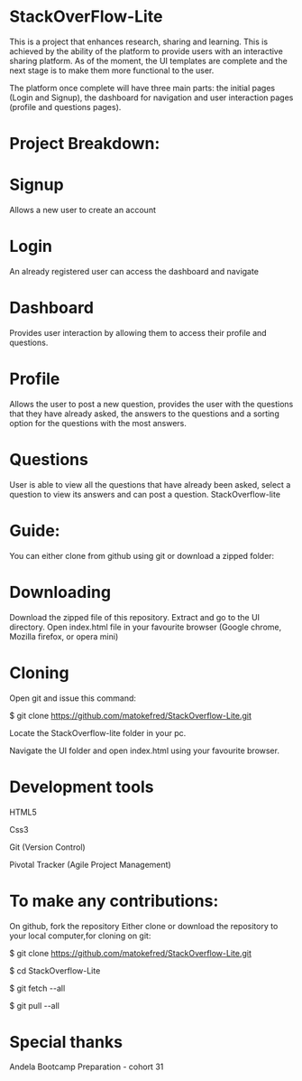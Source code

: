 # StackOverFlow-Lite
This is a project that enhances research, sharing and learning. 
This is achieved by the ability of the platform to provide users with an interactive sharing platform.
As of the moment, the UI templates are complete and the next stage is to make them more functional to the user.

The platform once complete will have three main parts: the initial pages (Login and Signup), the dashboard for navigation and user interaction pages (profile and questions pages).

# Project Breakdown:

# Signup
Allows a new user to create an account

# Login
An already registered user can access the dashboard and navigate

# Dashboard
Provides user interaction by allowing them to access their profile and questions.

# Profile
Allows the user to post a new question, provides the user with the questions that they have already asked, the answers to the questions and a sorting option for the questions with the most answers.

# Questions 
User is able to view all the questions that have already been asked, select a question to view its answers and can post a question.
StackOverflow-lite
# Guide:
You can either clone from github using git or download a zipped folder:
# Downloading
Download the zipped file of this repository.
Extract and go to the UI directory.
Open index.html file in your favourite browser (Google chrome, Mozilla firefox, or opera mini)
# Cloning
Open git and issue this command:

$ git clone https://github.com/matokefred/StackOverflow-Lite.git 

Locate the StackOverflow-lite folder in your pc.

Navigate the UI folder and open index.html using your favourite browser.
# Development tools
HTML5

Css3

Git (Version Control)

Pivotal Tracker (Agile Project Management)

# To make any contributions:
On github, fork the repository
Either clone or download the repository to your local computer,for cloning on git:

$ git clone https://github.com/matokefred/StackOverflow-Lite.git

$ cd StackOverflow-Lite

$ git fetch --all

$ git pull --all

# Special thanks
Andela Bootcamp Preparation - cohort 31
